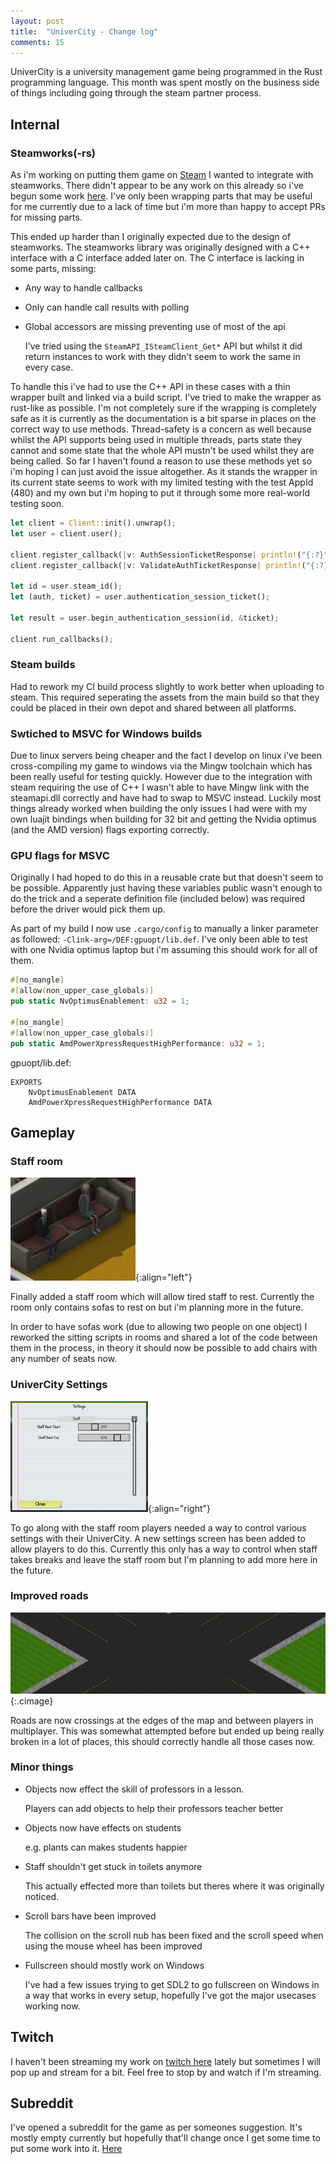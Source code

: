 ```yaml
---
layout: post
title:  "UniverCity - Change log"
comments: 15
---
```


UniverCity is a university management game being programmed in the Rust
programming language. This month was spent mostly on the business side
of things including going through the steam partner process.

## Internal

### Steamworks(-rs)

As i'm working on putting them game on [Steam][steam] I wanted to
integrate with steamworks. There didn't appear to be any work on this
already so i've begun some work [here][steamworks-rs]. I've only
been wrapping parts that may be useful for me currently due to a lack
of time but i'm more than happy to accept PRs for missing parts.

This ended up harder than I originally expected due to the design
of steamworks. The steamworks library was originally designed with
a C++ interface with a C interface added later on. The C interface
is lacking in some parts, missing:

* Any way to handle callbacks
* Only can handle call results with polling
* Global accessors are missing preventing use of most of the api

  I've tried using the `SteamAPI_ISteamClient_Get*` API but whilst
  it did return instances to work with they didn't seem to work the
  same in every case.

To handle this i've had to use the C++ API in these cases with a
thin wrapper built and linked via a build script. I've tried to
make the wrapper as rust-like as possible. I'm not completely
sure if the wrapping is completely safe as it is currently as
the documentation is a bit sparse in places on the correct way
to use methods. Thread-safety is a concern as well because whilst
the API supports being used in multiple threads, parts state they
cannot and some state that the whole API mustn't be used whilst
they are being called. So far I haven't found a reason to use these
methods yet so i'm hoping I can just avoid the issue altogether.
As it stands the wrapper in its current state seems to work with my
limited testing with the test AppId (480) and my own but i'm hoping
to put it through some more real-world testing soon.

```rust
let client = Client::init().unwrap();
let user = client.user();

client.register_callback(|v: AuthSessionTicketResponse| println!("{:?}", v));
client.register_callback(|v: ValidateAuthTicketResponse| println!("{:?}", v));

let id = user.steam_id();
let (auth, ticket) = user.authentication_session_ticket();

let result = user.begin_authentication_session(id, &ticket);

client.run_callbacks();
```

### Steam builds

Had to rework my CI build process slightly to work better when uploading
to steam. This required seperating the assets from the main build so that
they could be placed in their own depot and shared between all platforms.

### Swtiched to MSVC for Windows builds

Due to linux servers being cheaper and the fact I develop on linux i've been
cross-compiling my game to windows via the Mingw toolchain which has been
really useful for testing quickly. However due to the integration with steam
requiring the use of C++ I wasn't able to have Mingw link with the steamapi.dll
correctly and have had to swap to MSVC instead. Luckily most things already
worked when building the only issues I had were with my own luajit bindings when
building for 32 bit and getting the Nvidia optimus (and the AMD version) flags
exporting correctly.

### GPU flags for MSVC

Originally I had hoped to do this in a reusable crate but that doesn't seem
to be possible. Apparently just having these variables public wasn't enough
to do the trick and a seperate definition file (included below) was required
before the driver would pick them up.

As part of my build I now use `.cargo/config` to manually a linker parameter
as followed: `-Clink-arg=/DEF:gpuopt/lib.def`. I've only been able to test
with one Nvidia optimus laptop but i'm assuming this should work for all
of them.

```rust
#[no_mangle]
#[allow(non_upper_case_globals)]
pub static NvOptimusEnablement: u32 = 1;

#[no_mangle]
#[allow(non_upper_case_globals)]
pub static AmdPowerXpressRequestHighPerformance: u32 = 1;
```

gpuopt/lib.def:
```
EXPORTS
    NvOptimusEnablement DATA
    AmdPowerXpressRequestHighPerformance DATA
```

## Gameplay

### Staff room

![Staff can now finally take a break](/img/staff-room.jpg){:align="left"}

Finally added a staff room which will allow tired staff to rest. Currently
the room only contains sofas to rest on but i'm planning more in the future.

In order to have sofas work (due to allowing two people on one object) I reworked
the sitting scripts in rooms and shared a lot of the code between them in the
process, in theory it should now be possible to add chairs with any number of
seats now.

### UniverCity Settings

![Per a player UniverCity configuration](/img/uni-settings.jpg){:align="right"}

To go along with the staff room players needed a way to control various
settings with their UniverCity. A new settings screen has been added to
allow players to do this. Currently this only has a way to control when
staff takes breaks and leave the staff room but I'm planning to add more
here in the future.

### Improved roads

![Roads are now a crossing at the edges](/img/new-roads.jpg){:.cimage}

Roads are now crossings at the edges of the map and between players in
multiplayer. This was somewhat attempted before but ended up being really
broken in a lot of places, this should correctly handle all those cases now.

### Minor things

* Objects now effect the skill of professors in a lesson.

  Players can add objects to help their professors teacher better
* Objects now have effects on students

  e.g. plants can makes students happier
* Staff shouldn't get stuck in toilets anymore

  This actually effected more than toilets but theres where it
  was originally noticed.
* Scroll bars have been improved

  The collision on the scroll nub has been fixed and the scroll
  speed when using the mouse wheel has been improved
* Fullscreen should mostly work on Windows

  I've had a few issues trying to get SDL2 to go fullscreen on
  Windows in a way that works in every setup, hopefully I've
  got the major usecases working now.

## Twitch

I haven't been streaming my work on [twitch here][twitch] lately
but sometimes I will pop up and stream for a bit.
Feel free to stop by and watch if I'm streaming.

## Subreddit

I've opened a subreddit for the game as per someones suggestion. It's
mostly empty currently but hopefully that'll change once I get some
time to put some work into it. [Here][subreddit]

[twitch]: https://www.twitch.tv/thinkofname
[subreddit]: https://www.reddit.com/r/Univercity/
[steamworks-rs]: https://docs.rs/steamworks/
[steam]: http://store.steampowered.com/